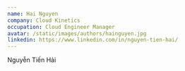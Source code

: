 ```yaml
---
name: Hai Nguyen
company: Cloud Kinetics
occupation: Cloud Engineer Manager
avatar: /static/images/authors/hainguyen.jpg
linkedin: https://www.linkedin.com/in/nguyen-tien-hai/
---
```


Nguyễn Tiến Hải

